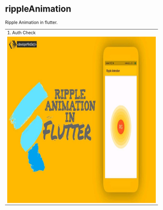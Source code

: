 # rippleAnimation
Ripple Animation in flutter.

<table>
  <tr>
    <td>1. Auth Check</td>
  </tr>
  <tr>
    <td><img src="https://github.com/romithgiri/rippleAnimation/blob/main/screenshots/1.jpeg" width="800" height="550"/></td>
  </tr>
</table>
